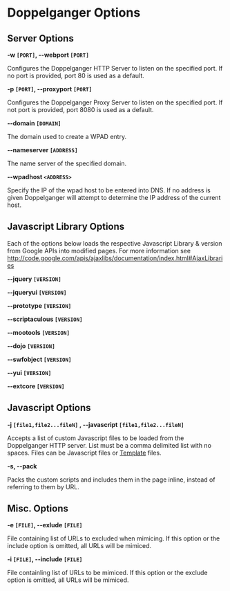 # Doppelganger Options #

## Server Options ##

**-w `[PORT]`, --webport `[PORT]`**

Configures the Doppelganger HTTP Server to listen on the specified port. If no port is provided, port 80 is used as a default.

**-p `[PORT]`, --proxyport `[PORT]`**

Configures the Doppelganger Proxy Server to listen on the specified port. If not port is provided, port 8080 is used as a default.

**--domain `[DOMAIN]`**

The domain used to create a WPAD entry.

**--nameserver `[ADDRESS]`**

The name server of the specified domain.

**--wpadhost `<ADDRESS>`**

Specify the IP of the wpad host to be entered into DNS. If no address is given Doppelganger will attempt to determine the IP address of the current host.

## Javascript Library Options ##

Each of the options below loads the respective Javascript Library & version from Google APIs into modified pages. For more information see http://code.google.com/apis/ajaxlibs/documentation/index.html#AjaxLibraries

**--jquery `[VERSION]`**

**--jqueryui `[VERSION]`**

**--prototype `[VERSION]`**

**--scriptaculous `[VERSION]`**

**--mootools `[VERSION]`**

**--dojo `[VERSION]`**

**--swfobject `[VERSION]`**

**--yui `[VERSION]`**

**--extcore `[VERSION]`**

## Javascript Options ##

**-j `[file1,file2...fileN]` , --javascript `[file1,file2...fileN]`**

Accepts a list of custom Javascript files to be loaded from the Doppelganger HTTP server. List must be a comma delimited list with no spaces. Files can be Javascript files or [Template](Template.md) files.

**-s, --pack**

Packs the custom scripts and includes them in the page inline, instead of referring to them by URL.

## Misc. Options ##
**-e `[FILE]`, --exlude `[FILE]`**

File containing list of URLs to excluded when mimicing. If this option or the include option is omitted, all URLs will be mimiced.

**-i `[FILE]`, --include `[FILE]`**

File containling list of URLs to be mimiced. If this option or the exclude option is omitted, all URLs will be mimiced.